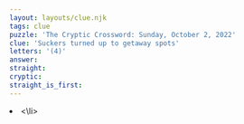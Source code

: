 ```yaml
---
layout: layouts/clue.njk
tags: clue
puzzle: 'The Cryptic Crossword: Sunday, October 2, 2022'
clue: 'Suckers turned up to getaway spots'
letters: '(4)'
answer:
straight:
cryptic:
straight_is_first:
---
```

<li><\li>